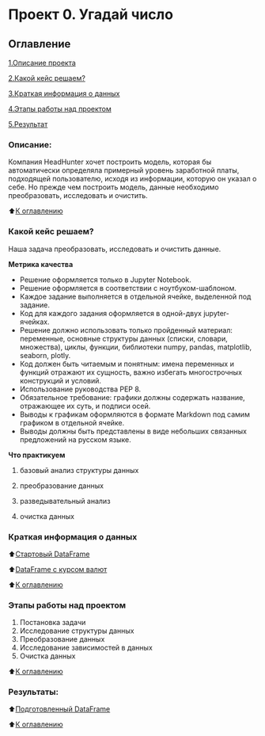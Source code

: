# Проект 0. Угадай число

## Оглавление

[1.Описание проекта](https://github.com/A1eksandraa/game_sf_data_science/tree/main/Project_0#%D0%BE%D0%BF%D0%B8%D1%81%D0%B0%D0%BD%D0%B8%D0%B5)

[2.Какой кейс решаем?](https://github.com/A1eksandraa/game_sf_data_science/tree/main/Project_0#%D0%BA%D0%B0%D0%BA%D0%BE%D0%B9-%D0%BA%D0%B5%D0%B9%D1%81-%D1%80%D0%B5%D1%88%D0%B0%D0%B5%D0%BC)

[3.Краткая информация о данных](https://github.com/A1eksandraa/game_sf_data_science/tree/main/Project_0#%D0%BA%D1%80%D0%B0%D1%82%D0%BA%D0%B0%D1%8F-%D0%B8%D0%BD%D1%84%D0%BE%D1%80%D0%BC%D0%B0%D1%86%D0%B8%D1%8F-%D0%BE-%D0%B4%D0%B0%D0%BD%D0%BD%D1%8B%D1%85)

[4.Этапы работы над проектом](https://github.com/A1eksandraa/game_sf_data_science/tree/main/Project_0#%D1%8D%D1%82%D0%B0%D0%BF%D1%8B-%D1%80%D0%B0%D0%B1%D0%BE%D1%82%D1%8B-%D0%BD%D0%B0%D0%B4-%D0%BF%D1%80%D0%BE%D0%B5%D0%BA%D1%82%D0%BE%D0%BC)

[5.Результат](https://github.com/A1eksandraa/game_sf_data_science/tree/main/Project_0#%D1%80%D0%B5%D0%B7%D1%83%D0%BB%D1%8C%D1%82%D0%B0%D1%82%D1%8B)


### Описание:

Компания HeadHunter хочет построить модель, которая бы автоматически определяла примерный уровень заработной платы, подходящей пользователю, исходя из информации, которую он указал о себе. Но прежде чем построить модель, данные необходимо преобразовать, исследовать и очистить.

:arrow_up:[К оглавлению](https://github.com/A1eksandraa/game_sf_data_science/tree/main/Project_0#%D0%BE%D0%B3%D0%BB%D0%B0%D0%B2%D0%BB%D0%B5%D0%BD%D0%B8%D0%B5)

### Какой кейс решаем?

Наша задача преобразовать, исследовать и очистить данные. 

**Метрика качества**

- Решение оформляется только в Jupyter Notebook.
- Решение оформляется в соответствии с ноутбуком-шаблоном.
- Каждое задание выполняется в отдельной ячейке, выделенной под задание.
- Код для каждого задания оформляется в одной-двух jupyter-ячейках.
- Решение должно использовать только пройденный материал: переменные, основные структуры данных (списки, словари, множества), циклы, функции, библиотеки numpy, pandas, matplotlib, seaborn, plotly.
- Код должен быть читаемым и понятным: имена переменных и функций отражают их сущность, важно избегать многострочных конструкций и условий.
- Использование руководства PEP 8.
- Обязательное требование: графики должны содержать название, отражающее их суть, и подписи осей.
- Выводы к графикам оформляются в формате Markdown под самим графиком в отдельной ячейке. 
- Выводы должны быть представлены в виде небольших связанных предложений на русском языке.

**Что практикуем**

1. базовый анализ структуры данных

2. преобразование данных

3. разведывательный анализ

4. очистка данных

### Краткая информация о данных

:arrow_up:[Стартовый DataFrame](https://drive.google.com/file/d/1SMj5mBLd9f9AV9KPk0uA4DS421gzKtvF/view?usp=sharing)

:arrow_up:[DataFrame с курсом валют](https://drive.google.com/file/d/154s3OiiCzwm6ib1ca5kBhWoItRZD-ker/view?usp=sharing)

:arrow_up:[К оглавлению](https://github.com/A1eksandraa/game_sf_data_science/tree/main/Project_0#%D0%BE%D0%B3%D0%BB%D0%B0%D0%B2%D0%BB%D0%B5%D0%BD%D0%B8%D0%B5)


### Этапы работы над проектом

1. Постановка задачи
2. Исследование структуры данных
3. Преобразование данных
4. Исследование зависимостей в данных
5. Очистка данных

:arrow_up:[К оглавлению](https://github.com/A1eksandraa/game_sf_data_science/tree/main/Project_0#%D0%BE%D0%B3%D0%BB%D0%B0%D0%B2%D0%BB%D0%B5%D0%BD%D0%B8%D0%B5)

### Результаты:

:arrow_up:[Подготовленный DataFrame](https://drive.google.com/file/d/1I1wSvLtWdmsgtU0rtnKkhv9nEoY2gP7d/view?usp=sharing)

:arrow_up:[К оглавлению](https://github.com/A1eksandraa/game_sf_data_science/tree/main/Project_0#%D0%BE%D0%B3%D0%BB%D0%B0%D0%B2%D0%BB%D0%B5%D0%BD%D0%B8%D0%B5)
